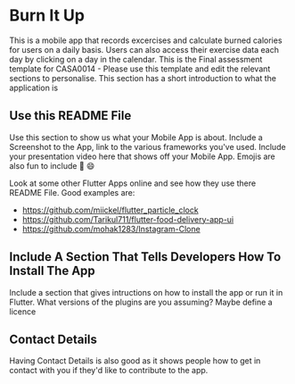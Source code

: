 # Burn It Up

This is a mobile app that records excercises and calculate burned calories for users on a daily basis. Users can also access their exercise data each day by clicking on a day in the calendar.
This is the Final assessment template for CASA0014 - Please use this template and edit the relevant sections to personalise.
This section has a short introduction to what the application is

## Use this README File 

Use this section to show us what your Mobile App is about.   Include a Screenshot to the App, link to the various frameworks you've used. Include your presentation video here that shows off your Mobile App.   Emojis are also fun to include 📱 😄

Look at some other Flutter Apps online and see how they use there README File.  Good examples are:

- https://github.com/miickel/flutter_particle_clock
- https://github.com/Tarikul711/flutter-food-delivery-app-ui    
- https://github.com/mohak1283/Instagram-Clone


## Include A Section That Tells Developers How To Install The App

Include a section that gives intructions on how to install the app or run it in Flutter.  What versions of the plugins are you assuming?  Maybe define a licence

##  Contact Details

Having Contact Details is also good as it shows people how to get in contact with you if they'd like to contribute to the app. 

